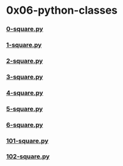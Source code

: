 # 0x06-python-classes
### [0-square.py](0-square.py)
### [1-square.py](1-square.py)
### [2-square.py](2-square.py)
### [3-square.py](3-square.py)
### [4-square.py](4-square.py)
### [5-square.py](5-square.py)
### [6-square.py](6-square.py)
### [101-square.py](101-square.py)
### [102-square.py](102-square.py)

